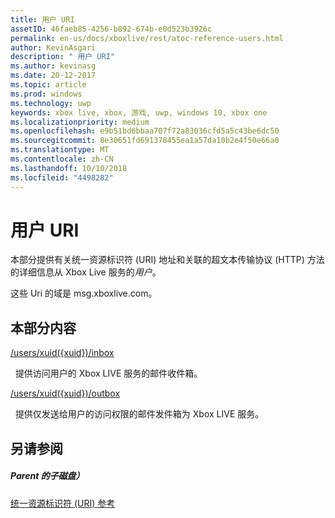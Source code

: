 ```yaml
---
title: 用户 URI
assetID: 46faeb85-4256-b892-674b-e0d523b3926c
permalink: en-us/docs/xboxlive/rest/atoc-reference-users.html
author: KevinAsgari
description: " 用户 URI"
ms.author: kevinasg
ms.date: 20-12-2017
ms.topic: article
ms.prod: windows
ms.technology: uwp
keywords: xbox live, xbox, 游戏, uwp, windows 10, xbox one
ms.localizationpriority: medium
ms.openlocfilehash: e9b51bd6bbaa707f72a83036cfd5a5c43be6dc50
ms.sourcegitcommit: 8e30651fd691378455ea1a57da10b2e4f50e66a0
ms.translationtype: MT
ms.contentlocale: zh-CN
ms.lasthandoff: 10/10/2018
ms.locfileid: "4498282"
---
```

# <a name="users-uris"></a>用户 URI
 
本部分提供有关统一资源标识符 (URI) 地址和关联的超文本传输协议 (HTTP) 方法的详细信息从 Xbox Live 服务的*用户*。
 
这些 Uri 的域是 msg.xboxlive.com。
 
<a id="ID4EFB"></a>

 
## <a name="in-this-section"></a>本部分内容

[/users/xuid({xuid})/inbox](uri-usersxuidinbox.md)

&nbsp;&nbsp;提供访问用户的 Xbox LIVE 服务的邮件收件箱。 

[/users/xuid({xuid})/outbox](uri-usersxuidoutbox.md)

&nbsp;&nbsp;提供仅发送给用户的访问权限的邮件发件箱为 Xbox LIVE 服务。 
 
<a id="ID4EOB"></a>

 
## <a name="see-also"></a>另请参阅
 
<a id="ID4EQB"></a>

 
##### <a name="parent"></a>Parent 的子磁盘） 

[统一资源标识符 (URI) 参考](../atoc-xboxlivews-reference-uris.md)

   